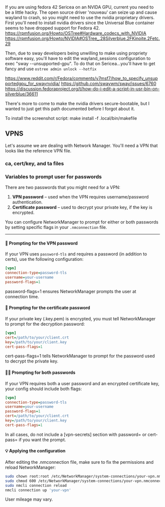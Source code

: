 If you are using fedora 42 Sericea on an NVIDA GPU, current you need to be a little hacky.  The open source driver 'nouveau' can seize up and cause wayland to crash, so you might need to use the nvidia proprietary drivers.  First you'll need to install nvidia drivers since the Universal Blue container seems to have dropped support for Fedora 42.
https://rpmfusion.org/Howto/OSTree#Hardware_codecs_with_NVIDIA
https://rpmfusion.org/Howto/NVIDIA#OSTree_.28Silverblue.2FKinoite.2Fetc.29

Then, due to sway developers being unwilling to make using propriety software easy, you'll have to edit the wayland_sessions configuration to exec "sway --unsupported-gpu".  To do that on Sericea...you'll have to get fancy and use `ostree admin unlock --hotfix`

https://www.reddit.com/r/Fedora/comments/y7msf7/how_to_specify_unsupportedgpu_for_swaynvidia/
https://github.com/swaywm/sway/issues/6760
https://discussion.fedoraproject.org/t/how-do-i-edit-a-script-in-usr-bin-on-silverblue/36611

There's more to come to make the nvidia drivers secure-bootable, but I wanted to just get this path documented before I forgot about it.

To install the screenshot script:
make install -f .local/bin/makefile

VPNS
----
Let's assume we are dealing with Network Manager.  You'll need a VPN that looks like the reference VPN file.

### ca, cert/key, and ta files

### Variables to prompt user for passwords

There are two passwords that you might need for a VPN:

1. **VPN password** – used when the VPN requires username/password authentication.
2. **Certificate password** – used to decrypt your private key, if the key is encrypted.

You can configure NetworkManager to prompt for either or both passwords by setting specific flags in your `.nmconnection` file.

---

#### 🔑 Prompting for the VPN password

If your VPN uses `password-tls` and requires a password (in addition to certs), use the following configuration:

```ini
[vpn]
connection-type=password-tls
username=your-username
password-flags=1
```

password-flags=1 ensures NetworkManager prompts the user at connection time.

#### 🔐 Prompting for the certificate password

If your private key (.key.pem) is encrypted, you must tell NetworkManager to prompt for the decryption password:

```ini
[vpn]
cert=/path/to/your/client.crt
key=/path/to/your/client.key
cert-pass-flags=1
```

cert-pass-flags=1 tells NetworkManager to prompt for the password used to decrypt the private key.

#### 🔐🔑 Prompting for both passwords

If your VPN requires both a user password and an encrypted certificate key, your config should include both flags:

```ini
[vpn]
connection-type=password-tls
username=your-username
password-flags=1
cert=/path/to/your/client.crt
key=/path/to/your/client.key
cert-pass-flags=1
```

In all cases, do not include a [vpn-secrets] section with password=  or cert-pass= if you want the prompt.

#### 💡 Applying the configuration
After editing the .nmconnection file, make sure to fix the permissions and reload NetworkManager:

```bash
sudo chown root:root /etc/NetworkManager/system-connections/your-vpn.nmconnection
sudo chmod 600 /etc/NetworkManager/system-connections/your-vpn.nmconnection
sudo nmcli connection reload
nmcli connection up 'your-vpn'
```

User mileage may vary.
